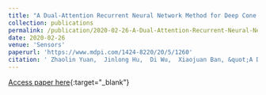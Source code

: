 ```yaml
---
title: "A Dual-Attention Recurrent Neural Network Method for Deep Cone Thickener Underflow Concentration Prediction"
collection: publications
permalink: /publication/2020-02-26-A-Dual-Attention-Recurrent-Neural-Network-Method-for-Deep-Cone-Thickener-Underflow-Concentration-Prediction
date: 2020-02-26
venue: 'Sensors'
paperurl: 'https://www.mdpi.com/1424-8220/20/5/1260'
citation: ' Zhaolin Yuan,  Jinlong Hu,  Di Wu,  Xiaojuan Ban, &quot;A Dual-Attention Recurrent Neural Network Method for Deep Cone Thickener Underflow Concentration Prediction.&quot; Sensors, 2020.'
---
```

[Access paper here](https://www.mdpi.com/1424-8220/20/5/1260){:target="_blank"}
